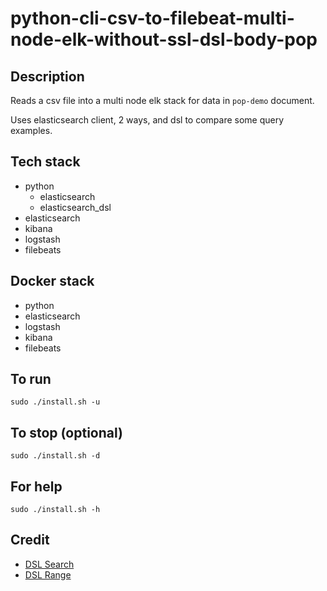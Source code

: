 # python-cli-csv-to-filebeat-multi-node-elk-without-ssl-dsl-body-pop

## Description
Reads a csv file into a multi node elk stack for data in `pop-demo` document.

Uses elasticsearch client, 2 ways, and dsl to compare some query examples.

## Tech stack
- python
    - elasticsearch
    - elasticsearch_dsl
- elasticsearch
- kibana
- logstash
- filebeats

## Docker stack
- python
- elasticsearch
- logstash
- kibana
- filebeats

## To run
`sudo ./install.sh -u`

## To stop (optional)
`sudo ./install.sh -d`

## For help
`sudo ./install.sh -h`

## Credit
- [DSL Search](https://medium.com/@kartik.puri95/a-ninja-way-to-use-elasticsearch-with-python-40a1e841e859)
- [DSL Range](https://stackoverflow.com/questions/43368586/range-query-in-elasticsearch-dsl-by-integer-field)